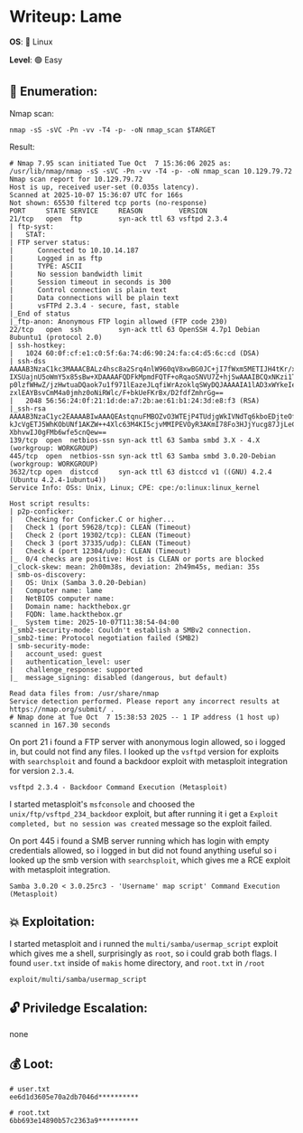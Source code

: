 # Writeup: Lame

**OS**: 🐧 Linux

**Level**: 🟢 Easy

## 🔎 Enumeration:

Nmap scan:

```shell
nmap -sS -sVC -Pn -vv -T4 -p- -oN nmap_scan $TARGET
```

Result:

```
# Nmap 7.95 scan initiated Tue Oct  7 15:36:06 2025 as: /usr/lib/nmap/nmap -sS -sVC -Pn -vv -T4 -p- -oN nmap_scan 10.129.79.72
Nmap scan report for 10.129.79.72
Host is up, received user-set (0.035s latency).
Scanned at 2025-10-07 15:36:07 UTC for 166s
Not shown: 65530 filtered tcp ports (no-response)
PORT     STATE SERVICE     REASON         VERSION
21/tcp   open  ftp         syn-ack ttl 63 vsftpd 2.3.4
| ftp-syst:
|   STAT:
| FTP server status:
|      Connected to 10.10.14.187
|      Logged in as ftp
|      TYPE: ASCII
|      No session bandwidth limit
|      Session timeout in seconds is 300
|      Control connection is plain text
|      Data connections will be plain text
|      vsFTPd 2.3.4 - secure, fast, stable
|_End of status
|_ftp-anon: Anonymous FTP login allowed (FTP code 230)
22/tcp   open  ssh         syn-ack ttl 63 OpenSSH 4.7p1 Debian 8ubuntu1 (protocol 2.0)
| ssh-hostkey:
|   1024 60:0f:cf:e1:c0:5f:6a:74:d6:90:24:fa:c4:d5:6c:cd (DSA)
| ssh-dss AAAAB3NzaC1kc3MAAACBALz4hsc8a2Srq4nlW960qV8xwBG0JC+jI7fWxm5METIJH4tKr/xUTwsTYEYnaZLzcOiy21D3ZvOwYb6AA3765zdgCd2Tgand7F0YD5UtXG7b7fbz99chReivL0SIWEG/E96Ai+pqYMP2WD5KaOJwS
IXSUajnU5oWmY5x85sBw+XDAAAAFQDFkMpmdFQTF+oRqaoSNVU7Z+hjSwAAAIBCQxNKzi1TyP+QJIFa3M0oLqCVWI0We/ARtXrzpBOJ/dt0hTJXCeYisKqcdwdtyIn8OUCOyrIjqNuA2QW217oQ6wXpbFh+5AQm8Hl3b6C6o8lX3Ptw+Y4d
p0lzfWHwZ/jzHwtuaDQaok7u1f971lEazeJLqfiWrAzoklqSWyDQJAAAAIA1lAD3xWYkeIeHv/R3P9i+XaoI7imFkMuYXCDTq843YU6Td+0mWpllCqAWUV/CQamGgQLtYy5S0ueoks01MoKdOMMhKVwqdr08nvCBdNKjIEd3gH6oBk/YRnj
zxlEAYBsvCmM4a0jmhz0oNiRWlc/F+bkUeFKrBx/D2fdfZmhrGg==
|   2048 56:56:24:0f:21:1d:de:a7:2b:ae:61:b1:24:3d:e8:f3 (RSA)
|_ssh-rsa AAAAB3NzaC1yc2EAAAABIwAAAQEAstqnuFMBOZvO3WTEjP4TUdjgWkIVNdTq6kboEDjteOfc65TlI7sRvQBwqAhQjeeyyIk8T55gMDkOD0akSlSXvLDcmcdYfxeIF0ZSuT+nkRhij7XSSA/Oc5QSk3sJ/SInfb78e3anbRHpm
kJcVgETJ5WhKObUNf1AKZW++4Xlc63M4KI5cjvMMIPEVOyR3AKmI78Fo3HJjYucg87JjLeC66I7+dlEYX6zT8i1XYwa/L1vZ3qSJISGVu8kRPikMv/cNSvki4j+qDYyZ2E5497W87+Ed46/8P42LNGoOV8OcX/ro6pAcbEPUdUEfkJrqi2Y
XbhvwIJ0gFMb6wfe5cnQew==
139/tcp  open  netbios-ssn syn-ack ttl 63 Samba smbd 3.X - 4.X (workgroup: WORKGROUP)
445/tcp  open  netbios-ssn syn-ack ttl 63 Samba smbd 3.0.20-Debian (workgroup: WORKGROUP)
3632/tcp open  distccd     syn-ack ttl 63 distccd v1 ((GNU) 4.2.4 (Ubuntu 4.2.4-1ubuntu4))
Service Info: OSs: Unix, Linux; CPE: cpe:/o:linux:linux_kernel

Host script results:
| p2p-conficker:
|   Checking for Conficker.C or higher...
|   Check 1 (port 59628/tcp): CLEAN (Timeout)
|   Check 2 (port 19302/tcp): CLEAN (Timeout)
|   Check 3 (port 37335/udp): CLEAN (Timeout)
|   Check 4 (port 12304/udp): CLEAN (Timeout)
|_  0/4 checks are positive: Host is CLEAN or ports are blocked
|_clock-skew: mean: 2h00m38s, deviation: 2h49m45s, median: 35s
| smb-os-discovery:
|   OS: Unix (Samba 3.0.20-Debian)
|   Computer name: lame
|   NetBIOS computer name:
|   Domain name: hackthebox.gr
|   FQDN: lame.hackthebox.gr
|_  System time: 2025-10-07T11:38:54-04:00
|_smb2-security-mode: Couldn't establish a SMBv2 connection.
|_smb2-time: Protocol negotiation failed (SMB2)
| smb-security-mode:
|   account_used: guest
|   authentication_level: user
|   challenge_response: supported
|_  message_signing: disabled (dangerous, but default)

Read data files from: /usr/share/nmap
Service detection performed. Please report any incorrect results at https://nmap.org/submit/ .
# Nmap done at Tue Oct  7 15:38:53 2025 -- 1 IP address (1 host up) scanned in 167.30 seconds
```

On port 21 i found a FTP server with anonymous login allowed, so i logged
in, but could not find any files. I looked up the `vsftpd` version for exploits with `searchsploit` and found a backdoor exploit with metasploit integration for version `2.3.4`.

```shell
vsftpd 2.3.4 - Backdoor Command Execution (Metasploit)
```

I started metasploit's `msfconsole` and choosed the `unix/ftp/vsftpd_234_backdoor` exploit, but after running it i get a `Exploit completed, but no session was created` message so the exploit failed.

On port 445 i found a SMB server running which has login with empty credentials allowed, so i logged in but did not found anything useful so i looked up the smb version with `searchsploit`, which gives me a RCE exploit with metasploit integration.

```
Samba 3.0.20 < 3.0.25rc3 - 'Username' map script' Command Execution (Metasploit)
```
## 💥 Exploitation:

I started metasploit and i runned the `multi/samba/usermap_script` exploit which gives me a shell, surprisingly as `root`, so i could grab both flags. I found `user.txt` inside of `makis` home directory, and `root.txt` in `/root`

```
exploit/multi/samba/usermap_script
```

## 🔓 Priviledge Escalation:

none

## 💰 Loot:

```shell
# user.txt
ee6d1d3605e70a2db7046d**********

# root.txt
6bb693e14890b57c2363a9**********
```